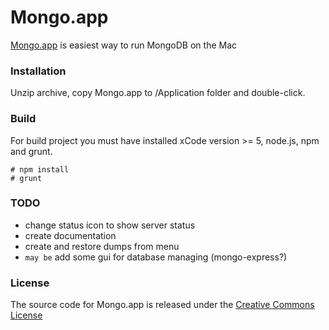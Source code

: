 Mongo.app
=========

[Mongo.app](http://mongoapp.com/) is easiest way to run MongoDB on the Mac

### Installation

Unzip archive, copy Mongo.app to /Application folder and double-click.

### Build

For build project you must have installed xCode version >= 5, node.js, npm and grunt.

```
# npm install
# grunt
```

### TODO

- change status icon to show server status
- create documentation
- create and restore dumps from menu
- `may be` add some gui for database managing (mongo-express?)

### License

The source code for Mongo.app is released under the [Creative Commons License](http://creativecommons.org/licenses/by-nc-sa/3.0/)